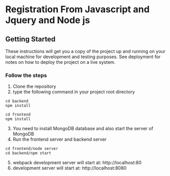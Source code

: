 
# Registration From Javascript and Jquery and Node js 



## Getting Started

These instructions will get you a copy of the project up and running on your local machine for development and testing purposes. See deployment for notes on how to deploy the project on a live system.

### Follow the steps

1) Clone the repository
2) type the following command in your project root directory

```
cd backend
npm install
```
```
cd frontend
npm install
```
3) You need to install MongoDB database and also start the server of MongoDB
4) Run the frontend server and backend server 
```
cd frontend/node server
cd backend/npm start
```
5) webpack development server will start at: http://localhost:80
6) development server will start at: http://localhost:8080


